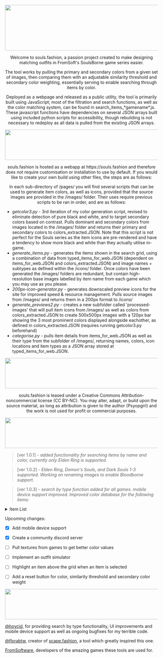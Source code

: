<p align ="center">
<img src="https://i.imgur.com/Uwno78D.png" width="680" height="150"/>
</p>

<p align ="center">Welcome to souls.fashion, a passion project created to make designing matching outfits in FromSoft's SoulsBorne game series easier.</p>

<p align ="center">The tool works by pulling the primary and secondary colors from a given set of images, then comparing them with an adjustable similarity threshold and secondary color weighting, essentially serving to enable searching through items by color.</p> 

<p align ="center">Deployed as a webpage and released as a public utility, the tool is primarily built using JavaScript; most of the filtration and search functions, as well as the color matching system, can be found in search_items_*gamename*.js. These javascript functions have dependencies on several JSON arrays built using included python scripts for accessibility, though rebuilding is not necessary to redeploy as all data is pulled from the existing JSON arrays.</p>



<p align ="center">
<img src="https://i.imgur.com/Jjvy4s3.png" width="680" height="100"/>
</p>

<p align="center">souls.fashion is hosted as a webapp at https://souls.fashion and therefore does not require customisation or installation to use by default. If you would like to create your own build using other files, the steps are as follows:</p>

<p align="center">In each sub-directory of /pages/ you will find several scripts that can be used to generate item colors, as well as icons, provided that the source images are provided in the /images/ folder. Their uses require previous scripts to be ran in order, and are as follows:</p>

* *getcolor3.py*  - 3rd iteration of my color generation script, revised to eliminate detection of pure black and white, and to target secondary colors based on contrast. Pulls dominant and secondary colors from images located in the /images/ folder and returns their primary and secondary colors to colors_extracted.JSON. Note that this script is not perfect for the Souls series as the item icons are pre-rendered and have a tendency to show more black and white than they actually utilise in-game.
* *generate_items.py*  - generates the items shown in the search grid, using a combination of data from typed_items_for_web.JSON (dependent on items_for_web.JSON and colors_extracted.JSON) and image names + subtypes as defined within the /icons/ folder. Once colors have been generated the /images/ folders are redundant, but contain high-resolution base images labelled by item name from each game which you may use as you please.
* *200px-icon-generator.py*  - generates downscaled preview icons for the site for improved speed & resource management. Pulls source images from /images/ and returns them in a 200px format to /icons/ 
* *generate_previews2.py*  - creates a new subfolder called 'processed-images' that will pull item icons from /images/ as well as colors from colors_extracted.JSON to create 500x500px images with a 120px bar showing the 3 most prominent colors displayed alongside eachother, as defined in colors_extracted.JSON (requires running getcolor3.py beforehand) 
* *categorise.py*  - pulls item details from items_for_web.JSON as well as their type from the subfolder of /images/, returning names, colors, icon locations and item types as a JSON array stored at typed_items_for_web.JSON.


<p align="center">
<img src="https://i.imgur.com/vT5b21S.png" width="680" height="100"/>
</p>

<p align="center">souls.fashion is leased under a Creative Commons Attribution-noncommercial license (CC BY-NC). 
You may alter, adapt, or build upon the source material, as long as attribution is given to the author (Psyopgirl) and the work is not used for profit or commercial purposes.</p>


<p align="center">
<img src="https://i.imgur.com/fAYVJlW.png" width="680" height="100"/>
</p>

>[ver 1.0.1] - *added functionality for searching items by name and color, currently only Elden Ring is supported.* 

> [ver 1.0.2] - *Elden Ring, Demon's Souls, and Dark Souls 1-3 supported. Working on renaming images to enable Bloodborne support.*

> [ver 1.0.3] - *search by type function added for all games. mobile device support improved. Improved color database for the following items:* 
<details>
  <summary>Item List</summary>
- Albinauric Bow
- All Glintstone Crowns
- All-Knowing Set
- Ancient Meteoric Ore Great Sword
- Aristocrat Hat
- Ash Of War Scarab
- Astrologer Robe
- Azur Glintstone Staff
- Bandit Boots
- Banished Knight Set
- Banished Knight Shield
- Beast Champion Set
- Beast Crest Heater Shield
- Black Dumpling
- Black Flame Monk Armor
- Black Steel Greathammer
- Black Wolf Mask
- Black Knife Set
- Blackflame Monk Set
- Blaidd Armour
- Bloody Helice
- Blue Festive Hood
- Braided Cord Set
- Briar Helm
- Bull Goat Set
- Carian Knight Set
- Carian Sorcery Sword
- Chain Leggings
- Cerulean Scarab
- Claws Of Night
- Commoners Simple Garb
- Confessor Hood
- Consort Mask
- Consorts Mask
- Crimson Tear Scarab
- Crucible Tree Set
- Dancing Blade Of Ranah
- Dancer's Dress Altered
- Death Knight Set
- Death Ritual Spear
- Deaths Poker
- Depraved Perfumer Robe
- Dirty Chainmail
- Eclipse Great Crest Shield
- Eccentric Set
- Eleonora's Poleblade
- Exile Armor
- Exile Gauntlets
- Eye Surcoat
- Falling Star Beast Jaw
- Finger Robe
- Fingerprint Set
- Fire Knight Armour Altered
- Fire Monk Set
- Fire Prelate Armor Altered
- Fire Prelate Set
- Gelmir Knight Set
- Gargoyles Black Blade
- Gaius's Armor
- Glintstone Scarab
- Glintstone Staff
- Godrick Knight Greaves
- Grave Bird Set
- Gravekeeper Cloak
- Great Bow
- Great Horned Headband
- Great Katana
- Great Stars
- Haligtree Knight Set
- Horned Warrior Sword
- Hoslow Petal Whip
- Iji’s Mirror Helm
- Igon Set
- Inverted Hawk Heater Shield
- Iron Greatsword
- Knight Helm / Knight Set
- Large Leather Shield
- Lazuli Glintstone Sword
- Leather Armour
- Lionel Set
- Lionel's Armor Altered
- Lordsword’s Shield
- Longsword
- Lord Of Blood's Robe Altered
- Lusat Staff
- Magma Worm Scale Sword
- Malenia Set
- Marionette Soldier Armor
- Maternal Staff
- Mausoleum Surcoat
- Messmer Soldier Spear
- Meteoric Ore Blade
- Meteorite Staff
- Monk’s Flamemace
- Moonveil
- Mushroom Set
- Night Rider Flail
- Night Rider Glaive
- Octopus Head
- Omen Set
- Pata
- Perfumer Robe
- Pickaxe
- Pike
- Prince Of Death’s Staff
- Prisoner Iron Mask
- Queen's Bracelets
- Raging Wolf Armour
- Raptor’s Black Feathers
- Red Branch Shortbow
- Reduvia
- Ringed Finger
- Ronin Set
- Ronin's Set
- Rotten Battle Hammer
- Rotten Crystal Staff
- Royal Knight Helm/Set
- Royal Remains Set
- Ruler’s Robe
- Scarlet Tabard
- Scaled Set
- Serpent Crest Shield
- Serpent Hunter
- Shining Horn Headband
- Skeletal Mask
- Spellblade’s Pointed Hat
- Spirit Sword
- Spiked Palisade Shield
- Sun Realm Shield
- Sword Of Night And Flame
- Thiollier Set
- Travelling Maiden Robe
- Traveler's Gloves
- Troll Knight Sword
- Twinned Armour
- Uchigatana
- Varre Bouquet
- Velvet Sword Of St Trina
- Verdigris Set
- Veteran's Prosthesis
- Warhawk’s Talon
- White Reed Set
- Whip
- Winged Great Horn
- Zweihander

</details>

Upcoming changes:
- [x] Add mobile device support
- [x] Create a community discord server
- [ ] Pull textures from games to get better color values
- [ ] Implement an outfit simulator
- [ ] Highlight an item above the grid when an item is selected
- [ ] Add a reset button for color, similarity threshold and secondary color weight


<p align="center">
<img src="https://i.imgur.com/606munG.png" width="680" height="100"/>
</p>

<p align="center">

[@hoycid](https://github.com/hoycid), for providing search by type functionality, UI improvements and mobile device support as well as ongoing bugfixes for my terrible code.

[@florabtw](https://github.com/florabtw), creator of [scape.fashion](https://scape.fashion), a tool which greatly inspired this one. 

[FromSoftware](https://www.fromsoftware.jp/ww/), developers of the amazing games these tools are used for.</p>

</p>